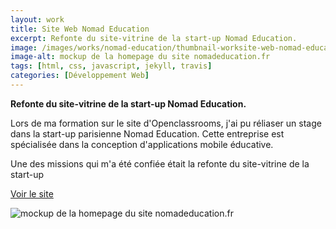 ```yaml
---
layout: work
title: Site Web Nomad Education
excerpt: Refonte du site-vitrine de la start-up Nomad Education.
image: /images/works/nomad-education/thumbnail-worksite-web-nomad-education.jpg
image-alt: mockup de la homepage du site nomadeducation.fr
tags: [html, css, javascript, jekyll, travis] 
categories: [Développement Web]
---
```


<p style="text-align:left">
    <strong>Refonte du site-vitrine de la start-up Nomad Education.</strong>
</p>

<p>Lors de ma formation sur le site d'Openclassrooms, j'ai pu réliaser un stage dans la start-up parisienne Nomad Education. Cette entreprise est spécialisée dans la conception d'applications mobile éducative.</p>

<p>Une des missions qui m'a été confiée était la refonte du site-vitrine de la start-up</p>

<p class="center">
    <a class="btn white-text" href="https://nomadeducation.fr/" target="_blank">Voir le site</a>
</p>

<p class="center">
    <img alt="mockup de la homepage du site nomadeducation.fr" src="/images/works/nomad-education/thumbnail-worksite-web-nomad-education.jpg" />
</p>